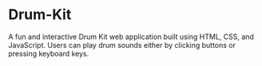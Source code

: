 # Drum-Kit
A fun and interactive Drum Kit web application built using HTML, CSS, and JavaScript. Users can play drum sounds either by clicking buttons or pressing keyboard keys.
